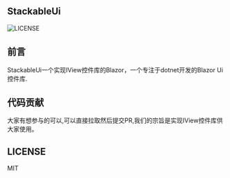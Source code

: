 ## StackableUi

![LICENSE](https://img.shields.io/github/license/hueifeng/StackableUi)

## 前言

StackableUi一个实现IView控件库的Blazor，一个专注于dotnet开发的Blazor Ui控件库.

## 代码贡献

大家有想参与的可以,可以直接拉取然后提交PR,我们的宗旨是实现IView控件库供大家使用。

## LICENSE

MIT
